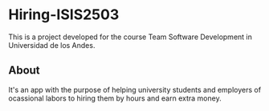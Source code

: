 # Hiring-ISIS2503

This is a project developed for the course Team Software Development in Universidad de los Andes. 

## About

It's an app with the purpose of helping university students and employers of ocassional labors to hiring them by hours and earn extra money.

